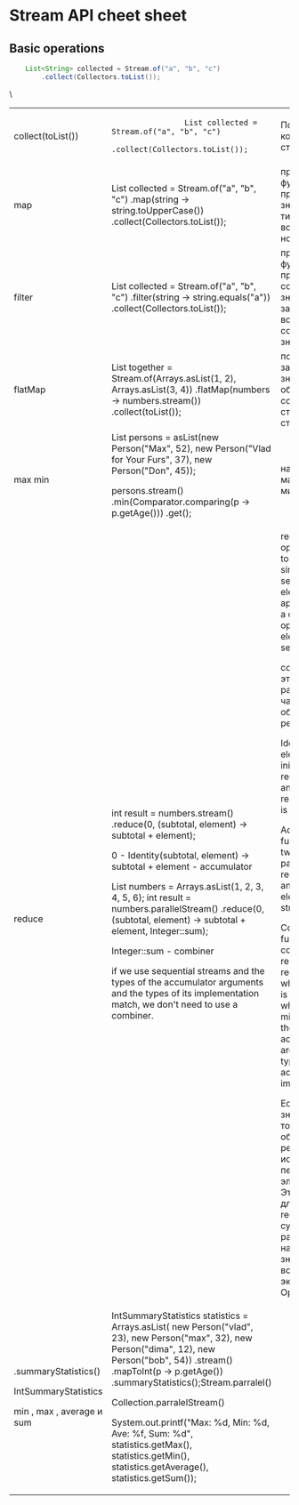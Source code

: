 # Stream API cheet sheet

## Basic operations

<div> 

```java
    List<String> collected = Stream.of("a", "b", "c")
        .collect(Collectors.toList());
```
\

</div>

<table>
    <tr>
        <td>
            collect(toList())
        </td>
        <td>
            <code class="java">
                List<String> collected = Stream.of("a", "b", "c")
                    .collect(Collectors.toList());
            </code>
        </td>
        <td>
            Порождает коллекцию из стрима
        </td>
    </tr>
    <tr>
        <td>
            map
        </td>
        <td>
List<String> collected = Stream.of("a", "b", "c")
.map(string -> string.toUpperCase())
.collect(Collectors.toList());
        </td>
        <td>
применяет функцию, которая преобразует значение одного типа в другой, и возвращает стрим нового типа
        </td>
    </tr>
    <tr>
        <td>
filter
        </td>
        <td>
List<String> collected = Stream.of("a", "b", "c")
.filter(string -> string.equals("a"))
.collect(Collectors.toList());
        </td>
        <td>
применяет функцию, которая проверяет соответствие значения заданному, и возвращает стрим соответствующих значений
        </td>
    </tr>
    <tr>
        <td>
flatMap
        </td>
        <td>
List<Integer> together = Stream.of(Arrays.asList(1, 2), Arrays.asList(3, 4))
.flatMap(numbers -> numbers.stream())
.collect(toList());
        </td>
        <td>
позволяет заменить значение объектом Stream и соединить все стримы (стрим стримов)
        </td>
    </tr>
    <tr>
        <td>
max min
        </td>
        <td>
List<Person> persons = asList(new Person("Max", 52), new Person("Vlad for Your Furs", 37), new Person("Don", 45));

persons.stream()
.min(Comparator.comparing(p -> p.getAge()))
.get();
        </td>
        <td>
нахождение максимума или минимума
       </td>
    </tr>
    <tr>
        <td>
reduce
        </td>
        <td>
int result = numbers.stream()
.reduce(0, (subtotal, element) -> subtotal + element);

0 - Identity(subtotal, element) -> subtotal + element - accumulator

List<Integer> numbers = Arrays.asList(1, 2, 3, 4, 5, 6); int result = numbers.parallelStream()
.reduce(0, (subtotal, element) -> subtotal + element, Integer::sum);

Integer::sum - combiner

if we use sequential streams and the types of the accumulator arguments and the types of its implementation match, we
don't need to use a combiner.
        </td>
        <td>
reduction stream operations allow us to produce one single result from a sequence of elements, by applying repeatedly a
combining operation to the elements in the sequence.

count , min и max - это распространенные частные случаи общего принципа редукции.

Identity – an element that is the initial value of the reduction operation and the default result if the stream is empty

Accumulator – a function that takes two parameters: a partial result of the reduction operation and the next element of
the stream

Combiner – a function used to combine the partial result of the reduction operation when the reduction is parallelized,
or when there's a mismatch between the types of the accumulator arguments and the types of the accumulator
implementation

Если начальное значение опущено, то при первом обращении к редуктору используются первые два элемента потока. Это
полезно, когда для операции reduce не существует разумного начального значения и возвращается экземпляр типа Optional .
        </td>
    </tr>
    <tr>
        <td>
.summaryStatistics()

IntSummaryStatistics

min , max , average и sum
        </td>
        <td>
IntSummaryStatistics statistics = Arrays.asList(
new Person("vlad", 23), new Person("max", 32), new Person("dima", 12), new Person("bob", 54))
.stream()
.mapToInt(p -> p.getAge())
.summaryStatistics();Stream.parralel()

Collection.parralelStream()

System.out.printf("Max: %d, Min: %d, Ave: %f, Sum: %d", statistics.getMax(), statistics.getMin(),
statistics.getAverage(), statistics.getSum());
        </td>
        <td>
        </td>
    </tr>
</table>